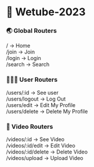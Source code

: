 # 🚀 Wetube-2023

### 🌏 Global Routers
/ -> Home
<br>
/join -> Join
<br>
/login -> Login
<br>
/search -> Search

### 🙋🏻‍♀️ User Routers
/users/:id -> See user
<br>
/users/logout -> Log Out
<br>
/users/edit -> Edit My Profile
<br>
/users/delete -> Delete My Profile
<br>

### 📼 Video Routers
/videos/:id -> See Video
<br>
/videos/:id/edit -> Edit Video
<br>
/videos/:id/delete -> Delete Video
<br>
/videos/upload -> Upload Video
<br>

